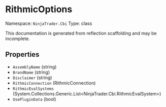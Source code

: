 # RithmicOptions

Namespace: `NinjaTrader.Cbi`
Type: class

This documentation is generated from reflection scaffolding and may be incomplete.

## Properties
- `AssemblyName` (string)
- `BrandName` (string)
- `Disclaimer` (string)
- `RithmicConnection` (RithmicConnection)
- `RithmicEvalSystems` (System.Collections.Generic.List<NinjaTrader.Cbi.RithmicEvalSystem>)
- `UsePluginData` (bool)
